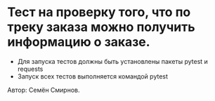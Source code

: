﻿# Тест на проверку того, что по треку заказа можно получить информацию о заказе.
- Для запуска тестов должны быть установлены пакеты pytest и requests
- Запуск всех тестов выполняется командой pytest

Автор: Семён Смирнов.